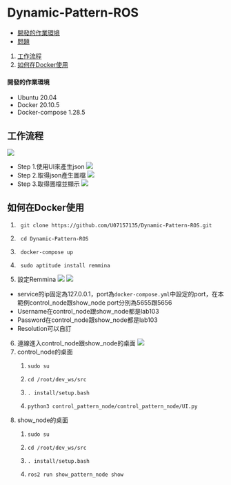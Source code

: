 # Dynamic-Pattern-ROS
* [開發的作業環境]()
* [問題]()
1. [工作流程]()
2. [如何在Docker使用]()
#### 開發的作業環境
* Ubuntu 20.04
* Docker 20.10.5
* Docker-compose 1.28.5

## 工作流程
![](https://i.imgur.com/iLG90EX.png)
* Step 1.使用UI來產生json
![](https://i.imgur.com/EkquMT8.png)
* Step 2.取得json產生圖檔
![](https://i.imgur.com/EqVozE8.png)
* Step 3.取得圖檔並顯示
![](https://i.imgur.com/SyoCrib.png)

## 如何在Docker使用

1. ```
    git clone https://github.com/U07157135/Dynamic-Pattern-ROS.git
   ```
2. ```
    cd Dynamic-Pattern-ROS 
   ```
3. ```
    docker-compose up
   ```
4. ```
    sudo aptitude install remmina
   ```
5. 設定Remmina
![](https://i.imgur.com/129DVGI.png)
![](https://i.imgur.com/tAMAswf.png)
* service的ip固定為127.0.0.1，port為```docker-compose.yml```中設定的port，在本範例control_node跟show_node port分別為5655跟5656
* Username在control_node跟show_node都是lab103
* Password在control_node跟show_node都是lab103
* Resolution可以自訂
6. 連線進入control_node跟show_node的桌面
![](https://i.imgur.com/WJ54OIT.png)
7. control_node的桌面
    1. ```
       sudo su 
       ```
    2. ```
       cd /root/dev_ws/src
       ```
    3. ```
       . install/setup.bash
       ```
    4. ```
       python3 control_pattern_node/control_pattern_node/UI.py
       ```
8. show_node的桌面
    1. ```
       sudo su 
       ```
    2. ```
       cd /root/dev_ws/src
       ```
    3. ```
       . install/setup.bash
       ```
    4. ```
       ros2 run show_pattern_node show
       ```